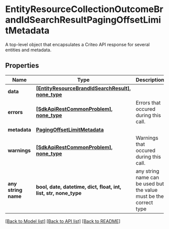 # EntityResourceCollectionOutcomeBrandIdSearchResultPagingOffsetLimitMetadata

A top-level object that encapsulates a Criteo API response for several entities and metadata.

## Properties
Name | Type | Description | Notes
------------ | ------------- | ------------- | -------------
**data** | [**[EntityResourceBrandIdSearchResult], none_type**](EntityResourceBrandIdSearchResult.md) |  | [optional] 
**errors** | [**[SdkApiRestCommonProblem], none_type**](SdkApiRestCommonProblem.md) | Errors that occured during this call. | [optional] [readonly] 
**metadata** | [**PagingOffsetLimitMetadata**](PagingOffsetLimitMetadata.md) |  | [optional] 
**warnings** | [**[SdkApiRestCommonProblem], none_type**](SdkApiRestCommonProblem.md) | Warnings that occured during this call. | [optional] [readonly] 
**any string name** | **bool, date, datetime, dict, float, int, list, str, none_type** | any string name can be used but the value must be the correct type | [optional]

[[Back to Model list]](../README.md#documentation-for-models) [[Back to API list]](../README.md#documentation-for-api-endpoints) [[Back to README]](../README.md)


